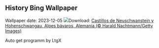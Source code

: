 ## History Bing Wallpaper
Wallpaper date: 2023-12-05
![](https://www.bing.com/th?id=OHR.AlpsCastles_ES-ES0525825978_UHD.jpg&w=1000)Download: [Castillos de Neuschwanstein y Hohenschwangau, Alpes bávaros, Alemania (© Harald Nachtmann/Getty Images)](https://www.bing.com/th?id=OHR.AlpsCastles_ES-ES0525825978_UHD.jpg)

Auto get programm by LtgX
